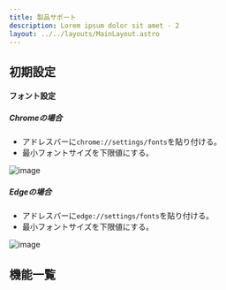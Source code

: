 ```yaml
---
title: 製品サポート
description: Lorem ipsum dolor sit amet - 2
layout: ../../layouts/MainLayout.astro
---
```

## 初期設定
#### フォント設定
##### Chromeの場合
 - アドレスバーに```chrome://settings/fonts```を貼り付ける。
 - 最小フォントサイズを下限値にする。

![image](https://user-images.githubusercontent.com/22786124/212241939-9c30713f-d713-4743-8836-b855eb87793c.png)
##### Edgeの場合
 - アドレスバーに```edge://settings/fonts```を貼り付ける。
 - 最小フォントサイズを下限値にする。
 
![image](https://user-images.githubusercontent.com/22786124/212242049-685571db-b8fb-41bd-be8c-f4bc6c81a8fb.png)
## 機能一覧